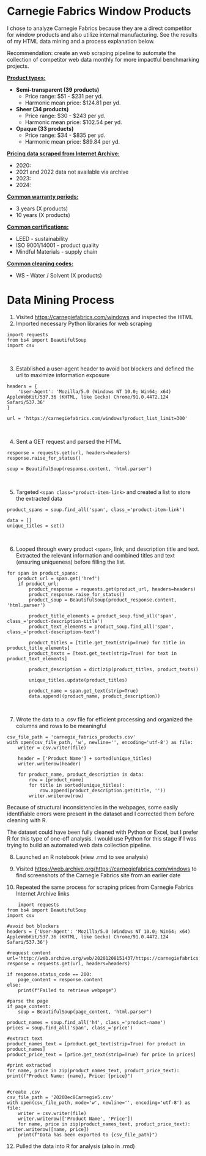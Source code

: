 # Carnegie Fabrics Window Products
I chose to analyze Carnegie Fabrics because they are a direct competitor for window products and also utilize internal manufacturing. See the results of my HTML data mining and a process explanation below.

Recommendation: create an web scraping pipeline to automate the collection of competitor web data monthly for more impactful benchmarking projects.

<ins><b>Product types:</b></ins>
* <b>Semi-transparent (39 products)</b>
  * Price range: $51 - $231 per yd.
  * Harmonic mean price: $124.81 per yd.
* <b>Sheer (34 products)</b>
  * Price range: $30 - $243 per yd.
  * Harmonic mean price: $102.54 per yd.
* <b>Opaque (33 products)</b>
  * Price range: $34 - $835 per yd.
  * Harmonic mean price: $89.84 per yd.

<ins><b>Pricing data scraped from Internet Archive:</b></ins>
* 2020:
* 2021 and 2022 data not available via archive
* 2023:
* 2024:

<ins><b>Common warranty periods:</b></ins>
* 3 years (X products)
* 10 years (X products)

<ins><b>Common certifications:</b></ins>
* LEED - sustainability
* ISO 9001/14001 - product quality
* Mindful Materials - supply chain

<ins><b>Common cleaning codes:</b></ins>
* WS - Water / Solvent (X products)

# Data Mining Process
1. Visited https://carnegiefabrics.com/windows and inspected the HTML
2. Imported necessary Python libraries for web scraping
   
```
import requests
from bs4 import BeautifulSoup
import csv
```
<br>


3.   Established a user-agent header to avoid bot blockers and defined the url to maximize information exposure

```
headers = {
    'User-Agent': 'Mozilla/5.0 (Windows NT 10.0; Win64; x64) AppleWebKit/537.36 (KHTML, like Gecko) Chrome/91.0.4472.124 Safari/537.36'
}

url = 'https://carnegiefabrics.com/windows?product_list_limit=300'
```
<br>


4.   Sent a GET request and parsed the HTML

```
response = requests.get(url, headers=headers)
response.raise_for_status()

soup = BeautifulSoup(response.content, 'html.parser')
```
<br>

5.   Targeted `<span class="product-item-link>` and created a list to store the extracted data

```
product_spans = soup.find_all('span', class_='product-item-link')

data = []
unique_titles = set()
```
<br>


6.   Looped through every product `<span>`, link, and description title and text. Extracted the relevant information and combined titles and text (ensuring uniqueness) before filling the list.

```
for span in product_spans:
    product_url = span.get('href')
    if product_url:
        product_response = requests.get(product_url, headers=headers)
        product_response.raise_for_status()
        product_soup = BeautifulSoup(product_response.content, 'html.parser')
        
        product_title_elements = product_soup.find_all('span', class_='product-description-title')
        product_text_elements = product_soup.find_all('span', class_='product-description-text')
        
        product_titles = [title.get_text(strip=True) for title in product_title_elements]
        product_texts = [text.get_text(strip=True) for text in product_text_elements]
        
        product_description = dict(zip(product_titles, product_texts))
        
        unique_titles.update(product_titles)
        
        product_name = span.get_text(strip=True)
        data.append((product_name, product_description))
```

<br>

7.   Wrote the data to a .csv file for efficient processing and organized the columns and rows to be meaningful

```
csv_file_path = 'carnegie_fabrics_products.csv'
with open(csv_file_path, 'w', newline='', encoding='utf-8') as file:
    writer = csv.writer(file)
    
    header = ['Product Name'] + sorted(unique_titles)
    writer.writerow(header)
    
    for product_name, product_description in data:
        row = [product_name]
        for title in sorted(unique_titles):
            row.append(product_description.get(title, ''))
        writer.writerow(row)
```

Because of structural inconsistencies in the webpages, some easily identifiable errors were present in the dataset and I corrected them before cleaning with R.

The dataset could have been fully cleaned with Python or Excel, but I prefer R for this type of one-off analysis. I would use Python for this stage if I was trying to build an automated web data collection pipeline.



8.   Launched an R notebook (view .rmd to see analysis)

9.   Visited https://web.archive.org/https://carnegiefabrics.com/windows to find screenshots of the Carnegie Fabrics site from an earlier date

10.   Repeated the same process for scraping prices from Carnegie Fabrics Internet Archive links

```
    import requests
from bs4 import BeautifulSoup
import csv

#avoid bot blockers
headers = {'User-Agent': 'Mozilla/5.0 (Windows NT 10.0; Win64; x64) AppleWebKit/537.36 (KHTML, like Gecko) Chrome/91.0.4472.124 Safari/537.36'}

#request content
url='http://web.archive.org/web/20201208151437/https://carnegiefabrics.com/landing/privacy/'
response = requests.get(url, headers=headers)

if response.status_code == 200:
    page_content = response.content
else:
    print(f"Failed to retrieve webpage")

#parse the page
if page_content:
    soup = BeautifulSoup(page_content, 'html.parser')

product_names = soup.find_all('h4', class_='product-name')
prices = soup.find_all('span', class_='price')

#extract text
product_names_text = [product.get_text(strip=True) for product in product_names]
product_price_text = [price.get_text(strip=True) for price in prices]

#print extracted
for name, price in zip(product_names_text, product_price_text): print(f"Product Name: {name}, Price: {price}")


#create .csv
csv_file_path = '2020Dec8Carnegie5.csv'
with open(csv_file_path, mode='w', newline='', encoding='utf-8') as file:
    writer = csv.writer(file)
    writer.writerow(['Product Name', 'Price'])
    for name, price in zip(product_names_text, product_price_text): writer.writerow([name, price])
    print(f"Data has been exported to {csv_file_path}")
```
 
 12. Pulled the data into R for analysis (also in .rmd)
